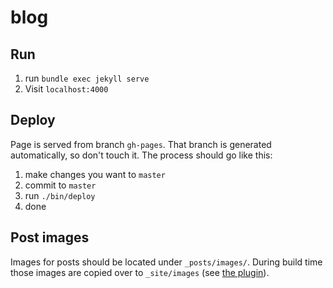 # blog

## Run

1. run `bundle exec jekyll serve`
2. Visit `localhost:4000`

## Deploy

Page is served from branch `gh-pages`. That branch is generated automatically,
so don't touch it. The process should go like this:

1. make changes you want to `master`
2. commit to `master`
3. run `./bin/deploy`
4. done

## Post images

Images for posts should be located under `_posts/images/`. During build time
those images are copied over to `_site/images` (see [the
plugin](_plugins/post_images.rb)).
